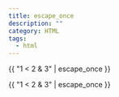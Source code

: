 ```yaml
---
title: escape_once
description: ""
category: HTML
tags:
  - html
---
```


{{ "1 < 2 & 3" | escape_once }}
<!-- Output: "1 &lt; 2 &amp; 3" -->

{{ "1 &lt; 2 &amp; 3" | escape_once }}
<!-- Output: "1 &lt; 2 &amp; 3" -->
